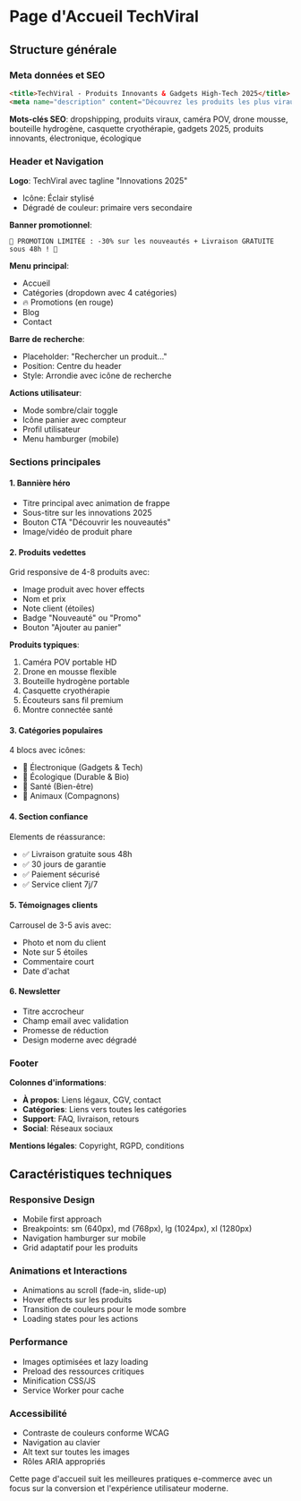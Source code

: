 # Page d'Accueil TechViral

## Structure générale

### Meta données et SEO
```html
<title>TechViral - Produits Innovants & Gadgets High-Tech 2025</title>
<meta name="description" content="Découvrez les produits les plus viraux et innovants de 2025 : caméra POV portable, drone en mousse, bouteille hydrogène, casquette cryothérapie. Livraison gratuite et 30j de garantie.">
```

**Mots-clés SEO**: dropshipping, produits viraux, caméra POV, drone mousse, bouteille hydrogène, casquette cryothérapie, gadgets 2025, produits innovants, électronique, écologique

### Header et Navigation

**Logo**: TechViral avec tagline "Innovations 2025"
- Icône: Éclair stylisé
- Dégradé de couleur: primaire vers secondaire

**Banner promotionnel**: 
```
🎯 PROMOTION LIMITÉE : -30% sur les nouveautés + Livraison GRATUITE sous 48h ! 🚚
```

**Menu principal**:
- Accueil
- Catégories (dropdown avec 4 catégories)
- 🔥 Promotions (en rouge)
- Blog
- Contact

**Barre de recherche**: 
- Placeholder: "Rechercher un produit..."
- Position: Centre du header
- Style: Arrondie avec icône de recherche

**Actions utilisateur**:
- Mode sombre/clair toggle
- Icône panier avec compteur
- Profil utilisateur
- Menu hamburger (mobile)

### Sections principales

#### 1. Bannière héro
- Titre principal avec animation de frappe
- Sous-titre sur les innovations 2025
- Bouton CTA "Découvrir les nouveautés"
- Image/vidéo de produit phare

#### 2. Produits vedettes
Grid responsive de 4-8 produits avec:
- Image produit avec hover effects
- Nom et prix
- Note client (étoiles)
- Badge "Nouveauté" ou "Promo"
- Bouton "Ajouter au panier"

**Produits typiques**:
1. Caméra POV portable HD
2. Drone en mousse flexible
3. Bouteille hydrogène portable
4. Casquette cryothérapie
5. Écouteurs sans fil premium
6. Montre connectée santé

#### 3. Catégories populaires
4 blocs avec icônes:
- 📱 Électronique (Gadgets & Tech)
- 🌿 Écologique (Durable & Bio)
- 💊 Santé (Bien-être)
- 🐾 Animaux (Compagnons)

#### 4. Section confiance
Elements de réassurance:
- ✅ Livraison gratuite sous 48h
- ✅ 30 jours de garantie
- ✅ Paiement sécurisé
- ✅ Service client 7j/7

#### 5. Témoignages clients
Carrousel de 3-5 avis avec:
- Photo et nom du client
- Note sur 5 étoiles
- Commentaire court
- Date d'achat

#### 6. Newsletter
- Titre accrocheur
- Champ email avec validation
- Promesse de réduction
- Design moderne avec dégradé

### Footer
**Colonnes d'informations**:
- **À propos**: Liens légaux, CGV, contact
- **Catégories**: Liens vers toutes les catégories
- **Support**: FAQ, livraison, retours
- **Social**: Réseaux sociaux

**Mentions légales**: Copyright, RGPD, conditions

## Caractéristiques techniques

### Responsive Design
- Mobile first approach
- Breakpoints: sm (640px), md (768px), lg (1024px), xl (1280px)
- Navigation hamburger sur mobile
- Grid adaptatif pour les produits

### Animations et Interactions
- Animations au scroll (fade-in, slide-up)
- Hover effects sur les produits
- Transition de couleurs pour le mode sombre
- Loading states pour les actions

### Performance
- Images optimisées et lazy loading
- Preload des ressources critiques
- Minification CSS/JS
- Service Worker pour cache

### Accessibilité
- Contraste de couleurs conforme WCAG
- Navigation au clavier
- Alt text sur toutes les images
- Rôles ARIA appropriés

Cette page d'accueil suit les meilleures pratiques e-commerce avec un focus sur la conversion et l'expérience utilisateur moderne.